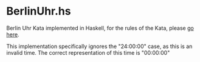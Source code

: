 BerlinUhr.hs
============

Berlin Uhr Kata implemented in Haskell, for the rules of the Kata, please [go here](http://content.codersdojo.org/code-kata-catalogue/berlin-clock/).

This implementation specifically ignores the "24:00:00" case, as this is an invalid time. The correct representation of this time is "00:00:00"
